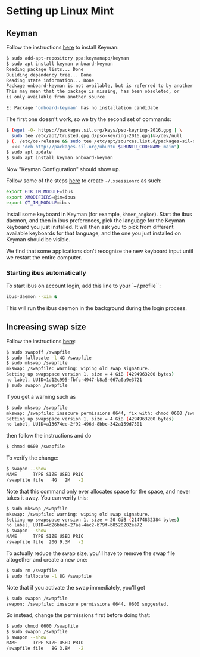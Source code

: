 # Setting up Linux Mint

## Keyman

Follow the instructions [here](https://keyman.com/linux/) to install Keyman:

```bash
$ sudo add-apt-repository ppa:keymanapp/keyman
$ sudo apt install keyman onboard-keyman
Reading package lists... Done
Building dependency tree... Done
Reading state information... Done
Package onboard-keyman is not available, but is referred to by another package.
This may mean that the package is missing, has been obsoleted, or
is only available from another source

E: Package 'onboard-keyman' has no installation candidate
```

The first one doesn't work, so we try the second set of commands:

```bash
$ (wget -O- https://packages.sil.org/keys/pso-keyring-2016.gpg | \
  sudo tee /etc/apt/trusted.gpg.d/pso-keyring-2016.gpg)&>/dev/null
$ (. /etc/os-release && sudo tee /etc/apt/sources.list.d/packages-sil-org.list >/dev/null \
  <<< "deb http://packages.sil.org/ubuntu $UBUNTU_CODENAME main")
$ sudo apt update
$ sudo apt install keyman onboard-keyman
```

Now "Keyman Configuration" should show up.

Follow some of the steps [here](https://help.keyman.com/knowledge-base/101) to create `~/.xsessionrc` as such:

```bash
export GTK_IM_MODULE=ibus
export XMODIFIERS=@im=ibus
export QT_IM_MODULE=ibus
```

Install some keyboard in Keyman (for example, `khmer_angkor`). Start the ibus daemon, and then in ibus preferences, pick the language for the Keyman keyboard you just installed. It will then ask you to pick from different available keyboards for that language, and the one you just installed on Keyman should be visible.

We find that some applications don't recognize the new keyboard input until we restart the entire computer.

### Starting ibus automatically

To start ibus on account login, add this line to your `~/.profile``:

```bash
ibus-daemon --xim &
```

This will run the ibus daemon in the background during the login process.

## Increasing swap size

Follow the instructions [here](https://old.reddit.com/r/linuxmint/comments/uhjyir/how_to_increase_swap_size/i76gsi9/):

```bash
$ sudo swapoff /swapfile
$ sudo fallocate -l 4G /swapfile
$ sudo mkswap /swapfile
mkswap: /swapfile: warning: wiping old swap signature.
Setting up swapspace version 1, size = 4 GiB (4294963200 bytes)
no label, UUID=1d12c995-fbfc-4947-b8a5-067a0a9e3721
$ sudo swapon /swapfile
```

If you get a warning such as

```bash
$ sudo mkswap /swapfile
mkswap: /swapfile: insecure permissions 0644, fix with: chmod 0600 /swapfile
Setting up swapspace version 1, size = 4 GiB (4294963200 bytes)
no label, UUID=a13674ee-2f92-496d-8bbc-342a159d7501
```

then follow the instructions and do

```bash
$ chmod 0600 /swapfile
```

To verify the change:

```bash
$ swapon --show
NAME      TYPE SIZE USED PRIO
/swapfile file   4G   2M   -2
```

Note that this command only ever allocates space for the space, and never takes it away. You can verify this:

```bash
$ sudo mkswap /swapfile
mkswap: /swapfile: warning: wiping old swap signature.
Setting up swapspace version 1, size = 20 GiB (21474832384 bytes)
no label, UUID=4d26bbeb-27ae-4ac2-b79f-b8520282ea72
$ swapon --show
NAME      TYPE SIZE USED PRIO
/swapfile file  20G 9.3M   -2
```

To actually reduce the swap size, you'll have to remove the swap file altogether and create a new one:

```bash
$ sudo rm /swapfile
$ sudo fallocate -l 8G /swapfile
```

Note that if you activate the swap immediately, you'll get

```bash
$ sudo swapon /swapfile 
swapon: /swapfile: insecure permissions 0644, 0600 suggested.
```

So instead, change the permissions first before doing that:

```bash
$ sudo chmod 0600 /swapfile
$ sudo swapon /swapfile
$ swapon --show        
NAME      TYPE SIZE USED PRIO
/swapfile file   8G 3.8M   -2
```
